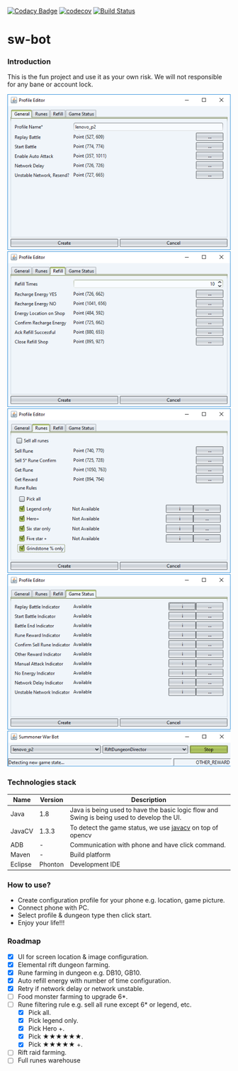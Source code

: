 [![Codacy Badge](https://api.codacy.com/project/badge/Grade/92e1f0f56b3e465f88a20fc452ae8c6d)](https://www.codacy.com/app/tuan3-nguyen/sw-bot?utm_source=github.com&utm_medium=referral&utm_content=justindannguyen/sw-bot&utm_campaign=Badge_Grade)
[![codecov](https://codecov.io/gh/justindannguyen/sw-bot/branch/master/graph/badge.svg)](https://codecov.io/gh/justindannguyen/sw-bot)
[![Build Status](https://travis-ci.org/justindannguyen/sw-bot.svg?branch=master)](https://travis-ci.org/justindannguyen/sw-bot)

# sw-bot

### Introduction

This is the fun project and use it as your own risk. We will not responsible for any bane or account lock.

![](docs/general.png "SW Bot")
![](docs/refill.png "SW Bot")
![](docs/runes.png "SW Bot")
![](docs/gstatus.png "SW Bot")
![](docs/main.png "SW Bot")

### Technologies stack

| Name    | Version | Description                                                                                     |
| ------- | ------- | ----------------------------------------------------------------------------------------------- |
| Java    | 1.8     | Java is being used to have the basic logic flow and Swing is being used to develop the UI.      |
| JavaCV  | 1.3.3   | To detect the game status, we use [javacv](https://github.com/bytedeco/javacv) on top of opencv |
| ADB     | -       | Communication with phone and have click command.                                                |
| Maven   | -       | Build platform                                                                                  |
| Eclipse | Phonton | Development IDE                                                                                 |

### How to use?

* Create configuration profile for your phone e.g. location, game picture.
* Connect phone with PC.
* Select profile & dungeon type then click start.
* Enjoy your life!!!

### Roadmap

* [x] UI for screen location & image configuration.
* [x] Elemental rift dungeon farming.
* [x] Rune farming in dungeon e.g. DB10, GB10.
* [x] Auto refill energy with number of time configuration.
* [x] Retry if network delay or network unstable.
* [ ] Food monster farming to upgrade 6\*.
* [ ] Rune filtering rule e.g. sell all rune except 6\* or legend, etc.
  * [x] Pick all.
  * [x] Pick legend only.
  * [x] Pick Hero +.
  * [x] Pick ★★★★★★.
  * [x] Pick ★★★★★ +.
* [ ] Rift raid farming.
* [ ] Full runes warehouse
